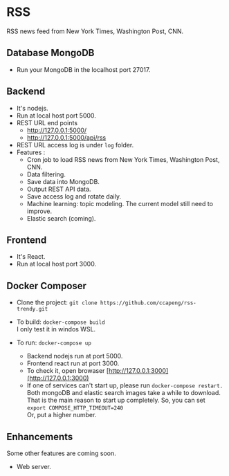 # RSS
RSS news feed from New York Times, Washington Post, CNN.

## Database MongoDB  
- Run your MongoDB in the localhost port 27017.

## Backend  
- It's nodejs.
- Run at local host port 5000.
- REST URL end points
    - http://127.0.0.1:5000/
    - http://127.0.0.1:5000/api/rss
- REST URL access log is under `log` folder.
- Features :
    - Cron job to load RSS news from New York Times, Washington Post, CNN.
    - Data filtering.
    - Save data into MongoDB.
    - Output REST API data.
    - Save access log and rotate daily.
    - Machine learning: topic modeling. The current model still need to improve.
    - Elastic search (coming).


## Frontend  
- It's React.
- Run at local host port 3000.

## Docker Composer  
- Clone the project: `git clone https://github.com/ccapeng/rss-trendy.git`

- To build: `docker-compose build`  
    I only test it in windos WSL.

- To run: `docker-compose up`
    - Backend nodejs run at port 5000.
    - Frontend react run at port 3000.
    - To check it, open browaser [http://127.0.0.1:3000](http://127.0.0.1:3000)
    - If one of services can't start up, please run `docker-compose restart.`  
      Both mongoDB and elastic search images take a while to download.  
      That is the main reason to start up completely.
      So, you can set `export COMPOSE_HTTP_TIMEOUT=240`  
      Or, put a higher number.

## Enhancements
Some other features are coming soon.
- Web server.